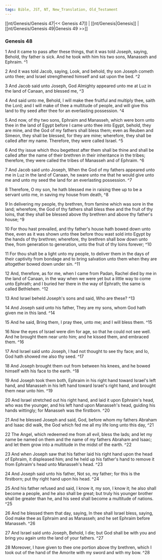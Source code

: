 ```yaml
---
tags: Bible, JST, NT, New_Translation, Old_Testament
---
```


[[nt/Genesis/Genesis 47|<< Genesis 47]] | [[nt/Genesis|Genesis]] | [[nt/Genesis/Genesis 49|Genesis 49 >>]]

### Genesis 48

1 And it came to pass after these things, that it was told Joseph, saying, Behold, thy father is sick. And he took with him his two sons, Manasseh and Ephraim.  ^1

2 And it was told Jacob, saying, Look, and behold, thy son Joseph cometh unto thee; and Israel strengthened himself and sat upon the bed.  ^2

3 And Jacob said unto Joseph, God Almighty appeared unto me at Luz in the land of Canaan, and blessed me,  ^3

4 And said unto me, Behold, I will make thee fruitful and multiply thee, saith the Lord; and I will make of thee a multitude of people, and will give this land to thy seed after thee for an everlasting possession.  ^4

5 And now, of thy two sons, Ephraim and Manasseh, which were born unto thee in the land of Egypt before I came unto thee into Egypt, behold, they are mine, and the God of my fathers shall bless them; even as Reuben and Simeon, they shall be blessed, for they are mine; wherefore, they shall be called after my name. Therefore, they were called Israel.  ^5

6 And thy issue which thou begettest after them shall be thine and shall be called after the name of their brethren in their inheritance in the tribes; therefore, they were called the tribes of Manasseh and of Ephraim.  ^6

7 And Jacob said unto Joseph, When the God of my fathers appeared unto me in Luz in the land of Canaan, he sware unto me that he would give unto me and unto my seed the land for an everlasting possession.  ^7

8 Therefore, O my son, he hath blessed me in raising thee up to be a servant unto me, in saving my house from death,  ^8

9 In delivering my people, thy brethren, from famine which was sore in the land; wherefore, the God of thy fathers shall bless thee and the fruit of thy loins, that they shall be blessed above thy brethren and above thy father\'s house;  ^9

10 For thou hast prevailed, and thy father\'s house hath bowed down unto thee, even as it was shown unto thee before thou wast sold into Egypt by the hands of thy brethren; wherefore, thy brethren shall bow down unto thee, from generation to generation, unto the fruit of thy loins forever;  ^10

11 For thou shalt be a light unto my people, to deliver them in the days of their captivity from bondage and to bring salvation unto them when they are altogether bowed down under sin.  ^11

12 And, therefore, as for me, when I came from Padan, Rachel died by me in the land of Canaan, in the way when we were yet but a little way to come unto Ephrath; and I buried her there in the way of Ephrath; the same is called Bethlehem.  ^12

13 And Israel beheld Joseph\'s sons and said, Who are these?  ^13

14 And Joseph said unto his father, They are my sons, whom God hath given me in this land.  ^14

15 And he said, Bring them, I pray thee, unto me; and I will bless them.  ^15

16 Now the eyes of Israel were dim for age, so that he could not see well. And he brought them near unto him; and he kissed them, and embraced them.  ^16

17 And Israel said unto Joseph, I had not thought to see thy face; and lo, God hath showed me also thy seed.  ^17

18 And Joseph brought them out from between his knees, and he bowed himself with his face to the earth.  ^18

19 And Joseph took them both, Ephraim in his right hand toward Israel\'s left hand, and Manasseh in his left hand toward Israel\'s right hand, and brought them near unto him.  ^19

20 And Israel stretched out his right hand, and laid it upon Ephraim\'s head, who was the younger, and his left hand upon Manasseh\'s head, guiding his hands wittingly; for Manasseh was the firstborn.  ^20

21 And he blessed Joseph and said, God, before whom my fathers Abraham and Isaac did walk, the God which fed me all my life long unto this day,  ^21

22 The Angel, which redeemed me from all evil, bless the lads; and let my name be named on them and the name of my fathers Abraham and Isaac; and let them grow into a multitude in the midst of the earth.  ^22

23 And when Joseph saw that his father laid his right hand upon the head of Ephraim, it displeased him; and he held up his father\'s hand to remove it from Ephraim\'s head unto Manasseh\'s head.  ^23

24 And Joseph said unto his father, Not so, my father; for this is the firstborn; put thy right hand upon his head.  ^24

25 And his father refused and said, I know it, my son, I know it; he also shall become a people, and he also shall be great; but truly his younger brother shall be greater than he, and his seed shall become a multitude of nations.  ^25

26 And he blessed them that day, saying, In thee shall Israel bless, saying, God make thee as Ephraim and as Manasseh; and he set Ephraim before Manasseh.  ^26

27 And Israel said unto Joseph, Behold, I die; but God shall be with you and bring you again unto the land of your fathers.  ^27

28 Moreover, I have given to thee one portion above thy brethren, which I took out of the hand of the Amorite with my sword and with my bow.  ^28

 
